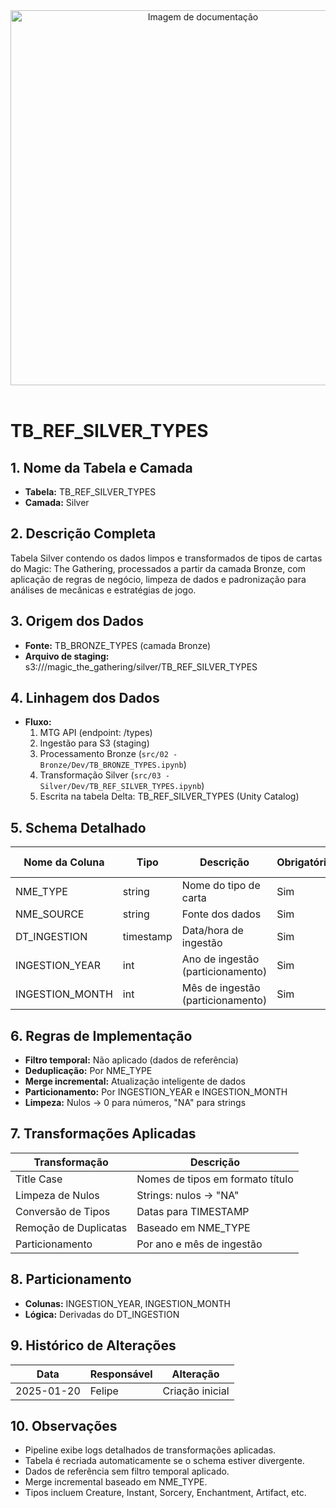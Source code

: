 <div align="center">
<!-- Imagem ilustrativa da tabela (adicione o link abaixo) -->
<img src="https://i.postimg.cc/jjvN23QK/remote-image.png" alt="Imagem de documentação" width="600"/>
</div>
<br>

# TB_REF_SILVER_TYPES

## 1. Nome da Tabela e Camada
- **Tabela:** TB_REF_SILVER_TYPES
- **Camada:** Silver

## 2. Descrição Completa
Tabela Silver contendo os dados limpos e transformados de tipos de cartas do Magic: The Gathering, processados a partir da camada Bronze, com aplicação de regras de negócio, limpeza de dados e padronização para análises de mecânicas e estratégias de jogo.

## 3. Origem dos Dados
- **Fonte:** TB_BRONZE_TYPES (camada Bronze)
- **Arquivo de staging:** s3://<bucket>/magic_the_gathering/silver/TB_REF_SILVER_TYPES

## 4. Linhagem dos Dados
- **Fluxo:**  
  1. MTG API (endpoint: /types)  
  2. Ingestão para S3 (staging)  
  3. Processamento Bronze (`src/02 - Bronze/Dev/TB_BRONZE_TYPES.ipynb`)  
  4. Transformação Silver (`src/03 - Silver/Dev/TB_REF_SILVER_TYPES.ipynb`)  
  5. Escrita na tabela Delta: TB_REF_SILVER_TYPES (Unity Catalog)

## 5. Schema Detalhado
| Nome da Coluna   | Tipo    | Descrição                        | Obrigatória | Chave | Regra de Preenchimento         |
|------------------|---------|----------------------------------|-------------|-------|-------------------------------|
| NME_TYPE         | string  | Nome do tipo de carta            | Sim         | Sim   | Title case, sem acentos        |
| NME_SOURCE       | string  | Fonte dos dados                  | Sim         | Não   |            |
| DT_INGESTION     | timestamp | Data/hora de ingestão           | Sim         | Não   |                               |
| INGESTION_YEAR   | int     | Ano de ingestão (particionamento) | Sim      | Não   | Derivado de DT_INGESTION      |
| INGESTION_MONTH  | int     | Mês de ingestão (particionamento) | Sim      | Não   | Derivado de DT_INGESTION      |

## 6. Regras de Implementação
- **Filtro temporal:** Não aplicado (dados de referência)
- **Deduplicação:** Por NME_TYPE
- **Merge incremental:** Atualização inteligente de dados
- **Particionamento:** Por INGESTION_YEAR e INGESTION_MONTH
- **Limpeza:** Nulos → 0 para números, "NA" para strings

## 7. Transformações Aplicadas
| Transformação | Descrição |
|---------------|-----------|
| Title Case | Nomes de tipos em formato título |
| Limpeza de Nulos | Strings: nulos → "NA" |
| Conversão de Tipos | Datas para TIMESTAMP |
| Remoção de Duplicatas | Baseado em NME_TYPE |
| Particionamento | Por ano e mês de ingestão |

## 8. Particionamento
- **Colunas:** INGESTION_YEAR, INGESTION_MONTH
- **Lógica:** Derivadas do DT_INGESTION

## 9. Histórico de Alterações
| Data       | Responsável | Alteração                |
|------------|-------------|--------------------------|
| 2025-01-20| Felipe      | Criação inicial          |

## 10. Observações
- Pipeline exibe logs detalhados de transformações aplicadas.
- Tabela é recriada automaticamente se o schema estiver divergente.
- Dados de referência sem filtro temporal aplicado.
- Merge incremental baseado em NME_TYPE.
- Tipos incluem Creature, Instant, Sorcery, Enchantment, Artifact, etc. 